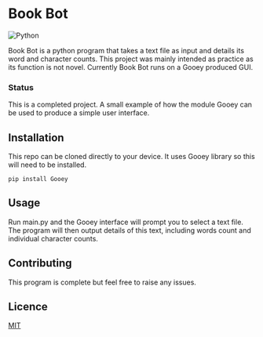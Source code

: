 # Book Bot
![Python](https://img.shields.io/badge/python-3670A0?style=for-the-badge&logo=python&logoColor=ffdd54)

Book Bot is a python program that takes a text file as input and details its word and character counts. This project was mainly intended as practice as its function is not novel. Currently Book Bot runs on a Gooey produced GUI.

### Status
This is a completed project. A small example of how the module Gooey can be used to produce a simple user interface.

## Installation

This repo can be cloned directly to your device. It uses Gooey library so this will need to be installed.
```
pip install Gooey
```

## Usage

Run main.py and the Gooey interface will prompt you to select a text file. The program will then output details of this text, including words count and individual character counts.

## Contributing

This program is complete but feel free to raise any issues.

## Licence

[MIT](https://choosealicense.com/licenses/mit/)
